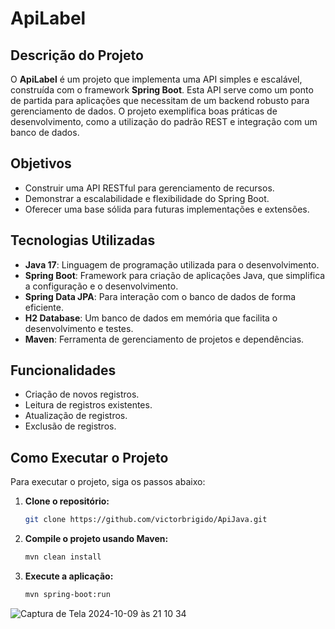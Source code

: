 # ApiLabel

## Descrição do Projeto

O **ApiLabel** é um projeto que implementa uma API simples e escalável, construída com o framework **Spring Boot**. Esta API serve como um ponto de partida para aplicações que necessitam de um backend robusto para gerenciamento de dados. O projeto exemplifica boas práticas de desenvolvimento, como a utilização do padrão REST e integração com um banco de dados.

## Objetivos

- Construir uma API RESTful para gerenciamento de recursos.
- Demonstrar a escalabilidade e flexibilidade do Spring Boot.
- Oferecer uma base sólida para futuras implementações e extensões.

## Tecnologias Utilizadas

- **Java 17**: Linguagem de programação utilizada para o desenvolvimento.
- **Spring Boot**: Framework para criação de aplicações Java, que simplifica a configuração e o desenvolvimento.
- **Spring Data JPA**: Para interação com o banco de dados de forma eficiente.
- **H2 Database**: Um banco de dados em memória que facilita o desenvolvimento e testes.
- **Maven**: Ferramenta de gerenciamento de projetos e dependências.

## Funcionalidades

- Criação de novos registros.
- Leitura de registros existentes.
- Atualização de registros.
- Exclusão de registros.

## Como Executar o Projeto

Para executar o projeto, siga os passos abaixo:

1. **Clone o repositório:**

   ```bash
   git clone https://github.com/victorbrigido/ApiJava.git

2. **Compile o projeto usando Maven:**

   ```bash
   mvn clean install

3. **Execute a aplicação:**

   ```bash
   mvn spring-boot:run

   
![Captura de Tela 2024-10-09 às 21 10 34](https://github.com/user-attachments/assets/7814893b-78aa-43ab-8db7-9ebc09687a0a)
